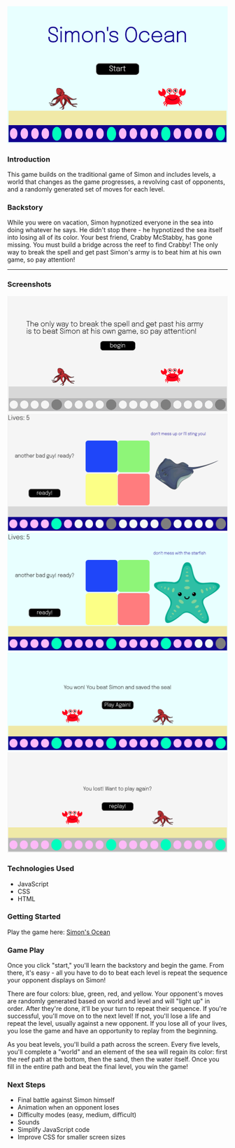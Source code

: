 ![simon start](imgs/simon_start.png)

### Introduction
This game builds on the traditional game of Simon and includes levels, a world that changes as the game progresses, a revolving cast of opponents, and a randomly generated set of moves for each level.  

### Backstory
While you were on vacation, Simon hypnotized everyone in the sea into doing whatever he says. He didn't stop there - he hypnotized the sea itself into losing all of its color. Your best friend, Crabby McStabby, has gone missing. You must build a bridge across the reef to find Crabby! The only way to break the spell and get past Simon's army is to beat him at his own game, so pay attention!

---

### Screenshots
![simon begin](imgs/simon_begin.png)
![simon reef color](imgs/simon_add_reef_color.png)
![simon getting close to end](imgs/simon_getting_close.png)
![simon win](imgs/simon_win.png)
![simon loss](imgs/simon_loss.png)

### Technologies Used
- JavaScript
- CSS
- HTML

### Getting Started
Play the game here: [Simon's Ocean](https://alliedelano.github.io/simons-ocean/)

### Game Play
Once you click "start," you'll learn the backstory and begin the game. From there, it's easy - all you have to do to beat each level is repeat the sequence your opponent displays on Simon! 

There are four colors: blue, green, red, and yellow. Your opponent's moves are randomly generated based on world and level and will "light up" in order. After they're done, it'll be your turn to repeat their sequence. If you're successful, you'll move on to the next level! If not, you'll lose a life and repeat the level, usually against a new opponent. If you lose all of your lives, you lose the game and have an opportunity to replay from the beginning. 

As you beat levels, you'll build a path across the screen. Every five levels, you'll complete a "world" and an element of the sea will regain its color: first the reef path at the bottom, then the sand, then the water itself. Once you fill in the entire path and beat the final level, you win the game! 


### Next Steps
- Final battle against Simon himself
- Animation when an opponent loses
- Difficulty modes (easy, medium, difficult)
- Sounds
- Simplify JavaScript code
- Improve CSS for smaller screen sizes
